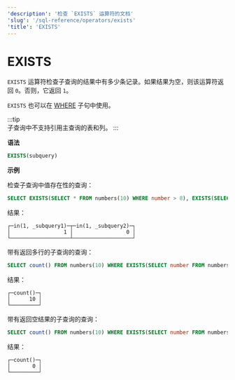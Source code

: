 ```yaml
---
'description': '检查 `EXISTS` 运算符的文档'
'slug': '/sql-reference/operators/exists'
'title': 'EXISTS'
---
```





# EXISTS

`EXISTS` 运算符检查子查询的结果中有多少条记录。如果结果为空，则该运算符返回 `0`。否则，它返回 `1`。

`EXISTS` 也可以在 [WHERE](../../sql-reference/statements/select/where.md) 子句中使用。

:::tip    
子查询中不支持引用主查询的表和列。
:::

**语法**

```sql
EXISTS(subquery)
```

**示例**

检查子查询中值存在性的查询：

```sql
SELECT EXISTS(SELECT * FROM numbers(10) WHERE number > 8), EXISTS(SELECT * FROM numbers(10) WHERE number > 11)
```

结果：

```text
┌─in(1, _subquery1)─┬─in(1, _subquery2)─┐
│                 1 │                 0 │
└───────────────────┴───────────────────┘
```

带有返回多行的子查询的查询：

```sql
SELECT count() FROM numbers(10) WHERE EXISTS(SELECT number FROM numbers(10) WHERE number > 8);
```

结果：

```text
┌─count()─┐
│      10 │
└─────────┘
```

带有返回空结果的子查询的查询：

```sql
SELECT count() FROM numbers(10) WHERE EXISTS(SELECT number FROM numbers(10) WHERE number > 11);
```

结果：

```text
┌─count()─┐
│       0 │
└─────────┘
```

